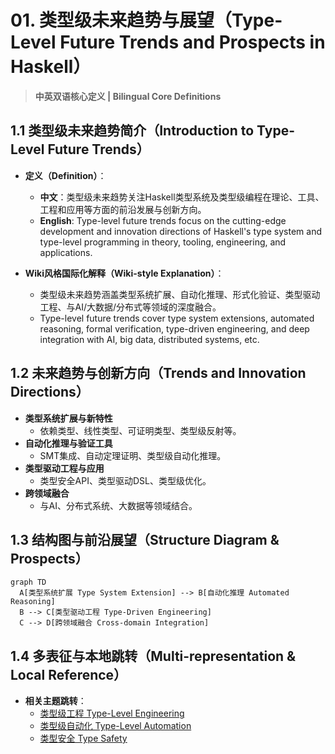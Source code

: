 # 01. 类型级未来趋势与展望（Type-Level Future Trends and Prospects in Haskell）

> **中英双语核心定义 | Bilingual Core Definitions**

## 1.1 类型级未来趋势简介（Introduction to Type-Level Future Trends）

- **定义（Definition）**：
  - **中文**：类型级未来趋势关注Haskell类型系统及类型级编程在理论、工具、工程和应用等方面的前沿发展与创新方向。
  - **English**: Type-level future trends focus on the cutting-edge development and innovation directions of Haskell's type system and type-level programming in theory, tooling, engineering, and applications.

- **Wiki风格国际化解释（Wiki-style Explanation）**：
  - 类型级未来趋势涵盖类型系统扩展、自动化推理、形式化验证、类型驱动工程、与AI/大数据/分布式等领域的深度融合。
  - Type-level future trends cover type system extensions, automated reasoning, formal verification, type-driven engineering, and deep integration with AI, big data, distributed systems, etc.

## 1.2 未来趋势与创新方向（Trends and Innovation Directions）

- **类型系统扩展与新特性**
  - 依赖类型、线性类型、可证明类型、类型级反射等。
- **自动化推理与验证工具**
  - SMT集成、自动定理证明、类型级自动化推理。
- **类型驱动工程与应用**
  - 类型安全API、类型驱动DSL、类型级优化。
- **跨领域融合**
  - 与AI、分布式系统、大数据等领域结合。

## 1.3 结构图与前沿展望（Structure Diagram & Prospects）

```mermaid
graph TD
  A[类型系统扩展 Type System Extension] --> B[自动化推理 Automated Reasoning]
  B --> C[类型驱动工程 Type-Driven Engineering]
  C --> D[跨领域融合 Cross-domain Integration]
```

## 1.4 多表征与本地跳转（Multi-representation & Local Reference）

- **相关主题跳转**：
  - [类型级工程 Type-Level Engineering](./01-Type-Level-Engineering.md)
  - [类型级自动化 Type-Level Automation](./01-Type-Level-Automation.md)
  - [类型安全 Type Safety](./01-Type-Safety.md)
